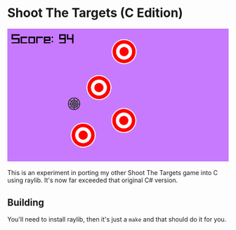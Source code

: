 # Shoot The Targets (C Edition)

![Screenshot](screenshot.png)

This is an experiment in porting my other Shoot The Targets game into C using raylib.
It's now far exceeded that original C# version.

## Building

You'll need to install raylib, then it's just a `make` and that should do it for you.

